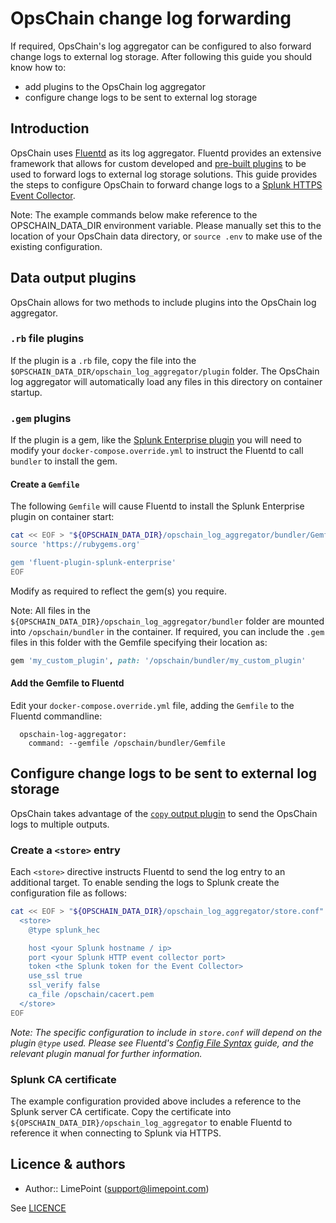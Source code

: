 # OpsChain change log forwarding

If required, OpsChain's log aggregator can be configured to also forward change logs to external log storage. After following this guide you should know how to:

- add plugins to the OpsChain log aggregator
- configure change logs to be sent to external log storage

## Introduction

OpsChain uses [Fluentd](https://www.fluentd.org/) as its log aggregator. Fluentd provides an extensive framework that allows for custom developed and [pre-built plugins](https://www.fluentd.org/dataoutputs) to be used to forward logs to external log storage solutions. This guide provides the steps to configure OpsChain to forward change logs to a [Splunk HTTPS Event Collector](https://docs.splunk.com/Documentation/Splunk/8.2.1/Data/UsetheHTTPEventCollector).

Note: The example commands below make reference to the OPSCHAIN_DATA_DIR environment variable. Please manually set this to the location of your OpsChain data directory, or `source .env` to make use of the existing configuration.

## Data output plugins

OpsChain allows for two methods to include plugins into the OpsChain log aggregator.

### `.rb` file plugins

If the plugin is a `.rb` file, copy the file into the `$OPSCHAIN_DATA_DIR/opschain_log_aggregator/plugin` folder. The OpsChain log aggregator will automatically load any files in this directory on container startup.

### `.gem` plugins

If the plugin is a gem, like the [Splunk Enterprise plugin](https://github.com/fluent/fluent-plugin-splunk) you will need to modify your `docker-compose.override.yml` to instruct the Fluentd to call `bundler` to install the gem.

#### Create a `Gemfile`

The following `Gemfile` will cause Fluentd to install the Splunk Enterprise plugin on container start:

```bash
cat << EOF > "${OPSCHAIN_DATA_DIR}/opschain_log_aggregator/bundler/Gemfile"
source 'https://rubygems.org'

gem 'fluent-plugin-splunk-enterprise'
EOF
```

Modify as required to reflect the gem(s) you require.

Note: All files in the `${OPSCHAIN_DATA_DIR}/opschain_log_aggregator/bundler` folder are mounted into `/opschain/bundler` in the container. If required, you can include the `.gem` files in this folder with the Gemfile specifying their location as:

```ruby
gem 'my_custom_plugin', path: '/opschain/bundler/my_custom_plugin'
```

#### Add the Gemfile to Fluentd

Edit your `docker-compose.override.yml` file, adding the `Gemfile` to the Fluentd commandline:

```text
  opschain-log-aggregator:
    command: --gemfile /opschain/bundler/Gemfile
```

## Configure change logs to be sent to external log storage

OpsChain takes advantage of the  [`copy` output plugin](https://docs.fluentd.org/output/copy) to send the OpsChain logs to multiple outputs.

### Create a `<store>` entry

Each `<store>` directive instructs Fluentd to send the log entry to an additional target. To enable sending the logs to Splunk create the configuration file as follows:

```bash
cat << EOF > "${OPSCHAIN_DATA_DIR}/opschain_log_aggregator/store.conf"
  <store>
    @type splunk_hec

    host <your Splunk hostname / ip>
    port <your Splunk HTTP event collector port>
    token <the Splunk token for the Event Collector>
    use_ssl true
    ssl_verify false
    ca_file /opschain/cacert.pem
  </store>
EOF
```

_Note: The specific configuration to include in `store.conf` will depend on the plugin `@type` used. Please see Fluentd's [Config File Syntax](https://docs.fluentd.org/configuration/config-file) guide, and the relevant plugin manual for further information._

### Splunk CA certificate

The example configuration provided above includes a reference to the Splunk server CA certificate. Copy the certificate into `${OPSCHAIN_DATA_DIR}/opschain_log_aggregator` to enable Fluentd to reference it when connecting to Splunk via HTTPS.

## Licence & authors

- Author:: LimePoint (support@limepoint.com)

See [LICENCE](../LICENCE)
